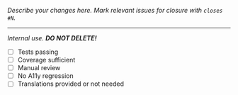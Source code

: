 _Describe your changes here. Mark relevant issues for closure with `closes #N`._

---

_Internal use. **DO NOT DELETE!**_

- [ ] Tests passing
- [ ] Coverage sufficient
- [ ] Manual review
- [ ] No A11y regression
- [ ] Translations provided or not needed
